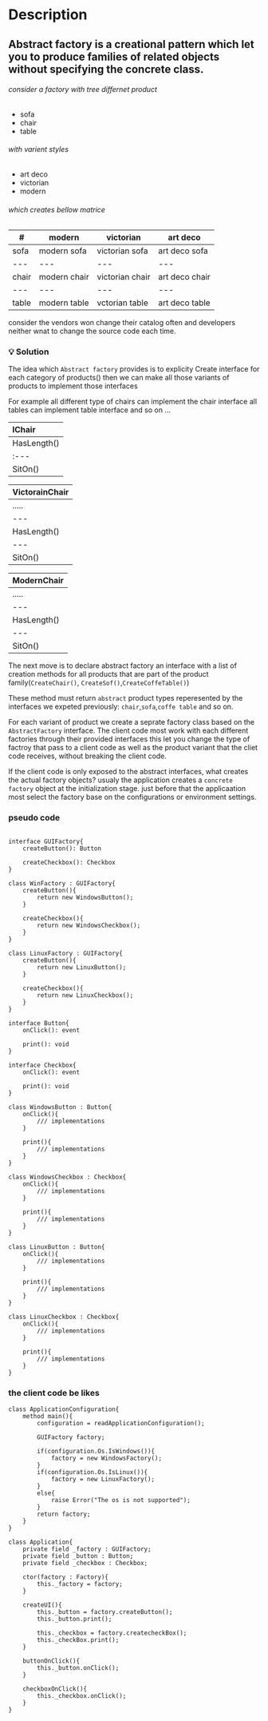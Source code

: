 # Description 

## Abstract factory is a creational pattern which let you to produce families of related objects without specifying the concrete class.

###### consider a factory with tree differnet product 
* sofa
* chair
* table

###### with varient styles 
* art deco
* victorian
* modern

###### which creates bellow matrice

| # | modern | victorian | art deco |
| --- | --- | --- | --- |
| sofa | modern sofa | victorian sofa | art deco sofa | 
| --- | --- | --- | --- |
| chair | modern chair | victorian chair | art deco chair |
| --- | --- | --- | --- |
| table | modern table | vctorian table | art deco table |

consider the vendors won change their catalog often and developers neither wnat to change the source code each time.

### :bulb: Solution

The idea which `Abstract factory` provides is to explicity Create interface for each category of products()
then we can make all those variants of products to implement those interfaces

For example all different type of chairs can implement the chair interface all tables can implement table interface and so on ...

|    IChair    |
| :---		   |
| HasLength()  |
| :---		   |
|   SitOn()    |


|VictorainChair|
| --- |
|    .....     |
| --- |
| HasLength()  |
| --- |
|   SitOn()    |


|  ModernChair |
| --- |
|    .....     |
| --- |
| HasLength()  |
| --- |
|   SitOn()    |

The next move is to declare abstract factory an interface with a list of creation methods for all products that are part of the product family(`CreateChair()`,
`CreateSof()`,`CreateCoffeTable()`)

These method must return `abstract` product types reperesented by the interfaces we expeted previously: `chair`,`sofa`,`coffe table` and so on.

For each variant of product we create a seprate factory class based on the `AbstractFactory` interface.
The client code most work with each different factories through their provided interfaces 
this let you change the type of factroy that pass to a client code as well as the product variant that the cliet code receives, without breaking the client code.

If the client code is only exposed to the abstract interfaces, what creates the actual factory objects?
usualy the application creates a `concrete factory` object at the initialization stage.
just before that the applicaation most select the factory base on the configurations or environment settings.

### pseudo code

```

interface GUIFactory{
	createButton(): Button

	createCheckbox(): Checkbox
}

class WinFactory : GUIFactory{
	createButton(){
		return new WindowsButton();
	}

	createCheckbox(){
		return new WindowsCheckbox();
	}
}

class LinuxFactory : GUIFactory{
	createButton(){
		return new LinuxButton();
	}

	createCheckbox(){
		return new LinuxCheckbox();
	}
}

interface Button{
	onClick(): event

	print(): void
}

interface Checkbox{
	onClick(): event

	print(): void
}

class WindowsButton : Button{
	onClick(){
		/// implementations
	}

	print(){
		/// implementations
	}
}

class WindowsCheckbox : Checkbox{
	onClick(){
		/// implementations
	}

	print(){
		/// implementations
	}
}

class LinuxButton : Button{
	onClick(){
		/// implementations
	}

	print(){
		/// implementations
	}
}

class LinuxCheckbox : Checkbox{
	onClick(){
		/// implementations
	}

	print(){
		/// implementations
	}
}

```

### the client code be likes

```
class ApplicationConfiguration{
	method main(){
		configuration = readApplicationConfiguration();

		GUIFactory factory;

		if(configuration.Os.IsWindows()){
			factory = new WindowsFactory();
		}
		if(configuration.Os.IsLinux()){
			factory = new LinuxFactory();
		}
		else{
			raise Error("The os is not supported");
		}
		return factory;
	}
}

class Application{
	private field _factory : GUIFactory;
	private field _button : Button;
	private field _checkbox : Checkbox;

	ctor(factory : Factory){
		this._factory = factory;
	}

	createUI(){
		this._button = factory.createButton();
		this._button.print();

		this._checkbox = factory.createcheckBox();
		this._checkBox.print();
	}

	buttonOnClick(){
		this._button.onClick();
	}

	checkboxOnClick(){
		this._checkbox.onClick();
	}
}

```

<!-- ## the source also contains a Source code as sample -->